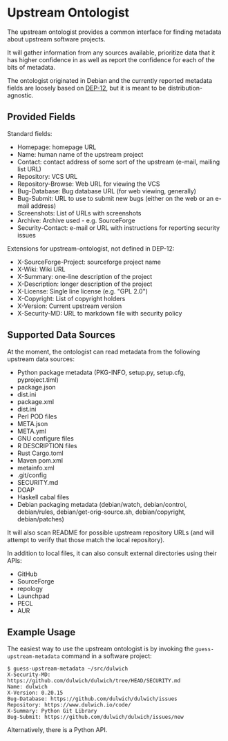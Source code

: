 Upstream Ontologist
===================

The upstream ontologist provides a common interface for finding metadata about
upstream software projects.

It will gather information from any sources available, prioritize data that it
has higher confidence in as well as report the confidence for each of the
bits of metadata.

The ontologist originated in Debian and the currently reported metadata fields
are loosely based on [DEP-12](https://dep-team.pages.debian.net/deps/dep12),
but it is meant to be distribution-agnostic.

Provided Fields
---------------

Standard fields:

 * Homepage: homepage URL
 * Name: human name of the upstream project
 * Contact: contact address of some sort of the upstream (e-mail, mailing list URL)
 * Repository: VCS URL
 * Repository-Browse: Web URL for viewing the VCS
 * Bug-Database: Bug database URL (for web viewing, generally)
 * Bug-Submit: URL to use to submit new bugs (either on the web or an e-mail address)
 * Screenshots: List of URLs with screenshots
 * Archive: Archive used - e.g. SourceForge
 * Security-Contact: e-mail or URL with instructions for reporting security issues

Extensions for upstream-ontologist, not defined in DEP-12:

 * X-SourceForge-Project: sourceforge project name
 * X-Wiki: Wiki URL
 * X-Summary: one-line description of the project
 * X-Description: longer description of the project
 * X-License: Single line license (e.g. "GPL 2.0")
 * X-Copyright: List of copyright holders
 * X-Version: Current upstream version
 * X-Security-MD: URL to markdown file with security policy

Supported Data Sources
----------------------

At the moment, the ontologist can read metadata from the following upstream
data sources:

 * Python package metadata (PKG-INFO, setup.py, setup.cfg, pyproject.timl)
 * package.json
 * dist.ini
 * package.xml
 * dist.ini
 * Perl POD files
 * META.json
 * META.yml
 * GNU configure files
 * R DESCRIPTION files
 * Rust Cargo.toml
 * Maven pom.xml
 * metainfo.xml
 * .git/config
 * SECURITY.md
 * DOAP
 * Haskell cabal files
 * Debian packaging metadata
   (debian/watch, debian/control, debian/rules, debian/get-orig-source.sh,
    debian/copyright, debian/patches)

It will also scan README for possible upstream repository URLs
(and will attempt to verify that those match the local repository).

In addition to local files, it can also consult external directories
using their APIs:

 * GitHub
 * SourceForge
 * repology
 * Launchpad
 * PECL
 * AUR

Example Usage
-------------

The easiest way to use the upstream ontologist is by invoking the
``guess-upstream-metadata`` command in a software project:

```console
$ guess-upstream-metadata ~/src/dulwich
X-Security-MD: https://github.com/dulwich/dulwich/tree/HEAD/SECURITY.md
Name: dulwich
X-Version: 0.20.15
Bug-Database: https://github.com/dulwich/dulwich/issues
Repository: https://www.dulwich.io/code/
X-Summary: Python Git Library
Bug-Submit: https://github.com/dulwich/dulwich/issues/new
```

Alternatively, there is a Python API.
